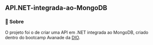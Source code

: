 ## API.NET-integrada-ao-MongoDB

### 📰 Sobre

O projeto foi o de criar uma API em .NET integrada ao MongoDB, criado dentro do bootcamp Avanade da [DIO](https://digitalinnovation.one/ "DIO").